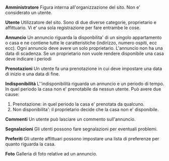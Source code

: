 **Amministratore**
Figura interna all'organizzazione del sito. Non e' considerato un utente.

**Utente**
Utilizzatore del sito. Sono di due diverse categorie, proprietario e affittuario. Vi e' una sola registrazione per fare entrambe le cose.

**Annuncio**
Un annuncio riguarda la disponbilita' di un singolo appartamento o casa e ne contiene tutte le caratteristiche (indirizzo, numero ospiti, ecc ecc). Ogni annuncio deve avere un solo proprietario. L'annuncio non ha una data di scadenza. Se un proprietario non vuole rendere disponibile una casa deve indicare i periodi 


**Prenotazioni**
Un utente fa una prenotazione in cui deve impostare una data di inizio e una data di fine. 


**Indisponibilità**
L''indisponibilità riguarda un annuncio e un periodo di tempo. In quel periodo la casa non e' prenotabile da nessun utente. Può avere due cause:
1. Prenotazione: in quel periodo la casa e' prenotata da qualcuno.
2. Non disponibilita': il proprietario decide che la casa non e' disponibile. 

**Commenti**
Un utente può lasciare un commento sull'annuncio.

**Segnalazioni**
Gli utenti possono fare segnalazioni per eventuali problemi. 


**Preferiti**
Gli utente affittuari possono impostare una lista di preferenze per quanto riguarda la casa.

**Foto**
Galleria di foto relative ad un annuncio.

